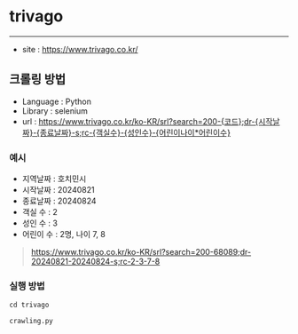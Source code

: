 # trivago
---
- site : https://www.trivago.co.kr/

## 크롤링 방법

- Language : Python
- Library : selenium
- url : https://www.trivago.co.kr/ko-KR/srl?search=200-{코드};dr-{시작날짜}-{종료날짜}-s;rc-{객실수}-{성인수}-{어린이나이*어린이수}

### 예시
- 지역날짜 : 호치민시
- 시작날짜 : 20240821
- 종료날짜 : 20240824
- 객실 수 : 2
- 성인 수 : 3
- 어린이 수 : 2명, 나이 7, 8
>  https://www.trivago.co.kr/ko-KR/srl?search=200-68089;dr-20240821-20240824-s;rc-2-3-7-8


### 실행 방법
```python
cd trivago

crawling.py 
```